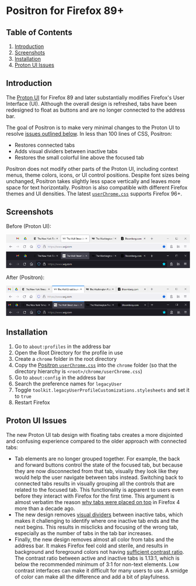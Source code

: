 # Positron for Firefox 89+

## Table of Contents

1. [Introduction](#Introduction)
2. [Screenshots](#Screenshots)
3. [Installation](#Installation)
4. [Proton UI Issues](#Proton-UI-Issues)

## Introduction

The [Proton UI](https://wiki.mozilla.org/Firefox/Proton) for Firefox 89 and
later substantially modifies Firefox's User Interface (UI). Although the overall
design is refreshed, tabs have been redesigned to float as buttons and are no
longer connected to the address bar.

The goal of Positron is to make very minimal changes to the Proton UI to resolve
[issues outlined below](#Proton-UI-Issues). In less than 100 lines of CSS,
Positron:

* Restores connected tabs
* Adds visual dividers between inactive tabs
* Restores the small colorful line above the focused tab

Positron does not modify other parts of the Proton UI, including context menus,
theme colors, icons, or UI control positions. Despite font sizes being unchanged,
Positron takes slightly less space vertically and leaves more space for text
horizontally. Positron is also compatible with different Firefox themes and UI
densities. The latest [`userChrome.css`](userChrome.css) supports Firefox 96+. 

## Screenshots

Before (Proton UI):

![Proton UI Light](img/proton-light.png)
![Proton UI Dark](img/proton-dark.png)

After (Positron):

![Positron Light](img/positron-light.png)
![Positron Dark](img/positron-dark.png)

## Installation

1. Go to `about:profiles` in the address bar
2. Open the Root Directory for the profile in use
3. Create a `chrome` folder in the root directory
4. Copy the [Positron `userChrome.css`](userChrome.css) into the `chrome` folder
(so that the directory hierarchy is `<root>/chrome/userChrome.css`)
5. Go to `about:config` in the address bar
6. Search the preference names for `legacyUser`
7. Toggle `toolkit.legacyUserProfileCustomizations.stylesheets` and set it to
`true`
8. Restart Firefox

## Proton UI Issues

The new Proton UI tab design with floating tabs creates a more disjointed and
confusing experience compared to the older approach with connected tabs:

* Tab elements are no longer grouped together. For example, the back and forward
buttons control the state of the focused tab, but because they are now
disconnected from that tab, visually they look like they would help the user
navigate between tabs instead. Switching back to connected tabs results in
visually grouping all the controls that are related to the focused tab. This
functionality is apparent to users even before they interact with Firefox for
the first time. This argument is almost verbatim the reason
[why tabs were placed on top](https://www.youtube.com/watch?v=HmgtW2Iw-kE)
in Firefox 4 more than a decade ago.
* The new design removes [visual dividers](https://blog.tubikstudio.com/visual-dividers-user-interface/)
between inactive tabs, which makes it challenging to identify where one inactive
tab ends and the next begins. This results in misclicks and focusing of the
wrong tab, especially as the number of tabs in the tab bar increases.
* Finally, the new design removes almost all color from tabs and the address bar.
It makes Firefox feel cold and sterile, and results in background and foreground
colors not having [sufficient contrast ratio](https://www.w3.org/TR/WCAG21/#non-text-contrast).
The contrast ratio between active and inactive tabs is 1.13:1, which is below
the recommended minimum of 3:1 for non-text elements. Low contrast interfaces
can make it difficult for many users to use. A smidge of color can make all the
difference and add a bit of playfulness.
